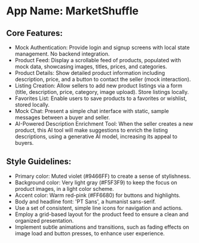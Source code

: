 # **App Name**: MarketShuffle

## Core Features:

- Mock Authentication: Provide login and signup screens with local state management. No backend integration.
- Product Feed: Display a scrollable feed of products, populated with mock data, showcasing images, titles, prices, and categories.
- Product Details: Show detailed product information including description, price, and a button to contact the seller (mock interaction).
- Listing Creation: Allow sellers to add new product listings via a form (title, description, price, category, image upload). Store listings locally.
- Favorites List: Enable users to save products to a favorites or wishlist, stored locally.
- Mock Chat: Present a simple chat interface with static, sample messages between a buyer and seller.
- AI-Powered Description Enrichment Tool: When the seller creates a new product, this AI tool will make suggestions to enrich the listing descriptions, using a generative AI model, increasing its appeal to buyers.

## Style Guidelines:

- Primary color: Muted violet (#9466FF) to create a sense of stylishness.
- Background color: Very light gray (#F5F3F9) to keep the focus on product images, in a light color scheme.
- Accent color: Warm red-pink (#FF6680) for buttons and highlights.
- Body and headline font: 'PT Sans', a humanist sans-serif.
- Use a set of consistent, simple line icons for navigation and actions.
- Employ a grid-based layout for the product feed to ensure a clean and organized presentation.
- Implement subtle animations and transitions, such as fading effects on image load and button presses, to enhance user experience.